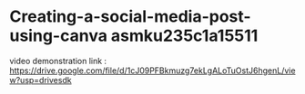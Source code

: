 # Creating-a-social-media-post-using-canva asmku235c1a15511

video demonstration link : https://drive.google.com/file/d/1cJ09PFBkmuzg7ekLgALoTuOstJ6hgenL/view?usp=drivesdk

